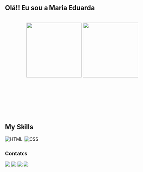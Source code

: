 ## Olá!! Eu sou a Maria Eduarda
</br>
<div align="center" style="margin-bottom:100px">
<img height="180em" src="https://github-readme-stats.vercel.app/api?username=DudaGoncalvesdev&show_icons=true&theme=dracula&rank_icon=github"/>
<img height="180em" src="https://github-readme-stats-git-main-rafaelalexandrino.vercel.app/api/top-langs/?username=DudaGoncalvesdev&show_icons=true&theme=dracula&layout=compact"/>
</div></br>

## My Skills
![HTML](https://img.shields.io/badge/HTML5-E34F26?style=for-the-badge&logo=html5&logoColor=white)&nbsp;
![CSS](https://img.shields.io/badge/CSS3-1572B6?style=for-the-badge&logo=css3&logoColor=white)&nbsp;
##

### Contatos
<div> 
<a href="https://www.instagram.com/mduda.goncalves/" target="_blank"><img src="https://img.shields.io/badge/-Instagram-%23E4405F?style=for-the-badge&logo=instagram&logoColor=white">
</a>
<a href = "mailto:dudagoncalves.dev@gmail.com"><img src="https://img.shields.io/badge/-Gmail-%23333?style=for-the-badge&logo=gmail&logoColor=white" target="_blank"></a>
<a href="https://www.linkedin.com/in/maria-eduarda-gon%C3%A7alves-373706203/" target="_blank"><img src="https://img.shields.io/badge/-LinkedIn-%230077B5?style=for-the-badge&logo=linkedin&logoColor=white"  target="_blank"></a>
<a href="https://discord.com/mariazin4532" target="_blank"><img src="https://img.shields.io/badge/Discord-7289DA?style=for-the-badge&logo=discord&logoColor=white" target="_blank"></a> 
</div>&nbsp;&nbsp;

##
